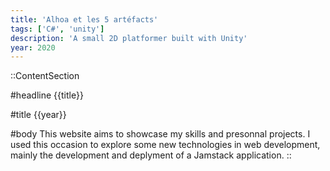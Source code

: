 ```yaml
---
title: 'Alhoa et les 5 artéfacts'
tags: ['C#', 'unity']
description: 'A small 2D platformer built with Unity'
year: 2020
---
```


::ContentSection

#headline
{{title}}

#title
{{year}}

#body
This website aims to showcase my skills and presonnal projects. I used this occasion to explore some new technologies in web development, mainly the development and deplyment of a Jamstack application.
::
